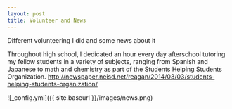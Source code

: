 ```yaml
---
layout: post
title: Volunteer and News
---
```

Different volunteering I did and some news about it


Throughout high school, I dedicated an hour every day afterschool tutoring my fellow students in a variety of subjects, ranging from Spanish and Japanese to math and chemistry as part of the Students Helping Students Organization. 
http://newspaper.neisd.net/reagan/2014/03/03/students-helping-students-organization/ 


![_config.yml]({{ site.baseurl }}/images/news.png)
